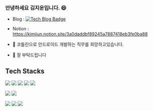 ### 안녕하세요 김지운입니다. 😄
- Blog : [![Tech Blog Badge](https://img.shields.io/badge/Naver-03C75A?style=flat-square&logo=Naver&logoColor=white&link=https://blog.naver.com/ggididid/)](https://blog.naver.com/ggididid/)
- Notion : https://kimjiun.notion.site/3a0daddbf89245a7887418eb3fe0ba88

- 👯 코틀린으로 안드로이드 개발하는 직무를 희망하고있습니다.
- 👋 잘 부탁드립니다

## Tech Stacks
<img src="https://img.shields.io/badge/Kotlin-0095D5?style=flat-square&logo=kotlin&logoColor=white"/> <img src="https://img.shields.io/badge/Java-007396?style=flat-square&logo=Java&logoColor=white"/> <img src="https://img.shields.io/badge/Python-3766AB?style=flat-square&logo=Python&logoColor=white"/> <img src="https://img.shields.io/badge/C-A8B9CC?style=flat-square&logo=C&logoColor=white"/> <img src="https://img.shields.io/badge/Shell-FFD500?style=flat-square&logo=Shell&logoColor=white"/>  

<img src="https://img.shields.io/badge/Android-3DDC84?style=flat-square&logo=android&logoColor=white"/> <img src="https://img.shields.io/badge/JSP-007396?style=flat-square&logo=java&logoColor=white"/>  

<img src="https://img.shields.io/badge/Mysql-E6B91E?style=flat-square&logo=MySql&logoColor=white"/> <img src="https://img.shields.io/badge/SQLite-003B57?style=flat-square&logo=SQLite&logoColor=white"/>
<img src="https://img.shields.io/badge/aws-333664?style=flat-square&logo=amazon-aws&logoColor=white"/>
